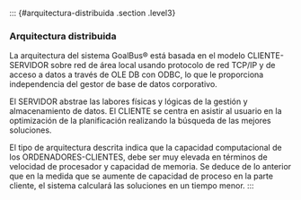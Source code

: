 ::: {#arquitectura-distribuida .section .level3}
### Arquitectura distribuida

La arquitectura del sistema GoalBus® está basada en el modelo
CLIENTE-SERVIDOR sobre red de área local usando protocolo de red TCP/IP
y de acceso a datos a través de OLE DB con ODBC, lo que le proporciona
independencia del gestor de base de datos corporativo.

El SERVIDOR abstrae las labores físicas y lógicas de la gestión y
almacenamiento de datos. El CLIENTE se centra en asistir al usuario en
la optimización de la planificación realizando la búsqueda de las
mejores soluciones.

El tipo de arquitectura descrita indica que la capacidad computacional
de los ORDENADORES-CLIENTES, debe ser muy elevada en términos de
velocidad de procesador y capacidad de memoria. Se deduce de lo anterior
que en la medida que se aumente de capacidad de proceso en la parte
cliente, el sistema calculará las soluciones en un tiempo menor.
:::
